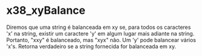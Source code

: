 # x38_xyBalance

Diremos que uma string é balanceada em xy se, para todos os caracteres 'x' na string, existir um caractere 'y' em algum lugar mais adiante na string. Portanto, "xxy" é balanceado, mas "xyx" não. Um 'y' pode balancear vários 'x's. Retorna verdadeiro se a string fornecida for balanceada em xy.